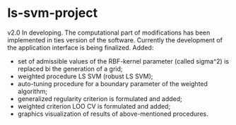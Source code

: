 # ls-svm-project
v2.0 
In developing. The computational part of modifications has been implemented in ties version of the software.
Currently the development of the application interface is being finalized.
Added:
- set of admissible values of the RBF-kernel parameter (called sigma^2) is replaced bi the generation of a grid;
- weighted procedure LS SVM (robust LS SVM);
- auto-tuning procedure for a boundary parameter of the weighted algorithm;
- generalized regularity criterion is formulated and added;
- weighted criterion LOO CV is formulated and added;
- graphics visualization of results of above-mentioned procedures.
